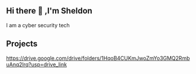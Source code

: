 ## Hi there 👋 ,I'm Sheldon

I am a cyber security tech

## Projects

https://drive.google.com/drive/folders/1HqoB4CUKmJwoZmYo3GMQ2RmbuAnq2lrq?usp=drive_link

<!--
**Gr8one1876/Gr8one1876** is a ✨ _special_ ✨ repository because its `README.md` (this file) appears on your GitHub profile.

Here are some ideas to get you started:

- 🔭 I’m currently working on ...
- 🌱 I’m currently learning ...
- 👯 I’m looking to collaborate on ...
- 🤔 I’m looking for help with ...
- 💬 Ask me about ...
- 📫 How to reach me: ...
- 😄 Pronouns: ...
- ⚡ Fun fact: ...
-->
